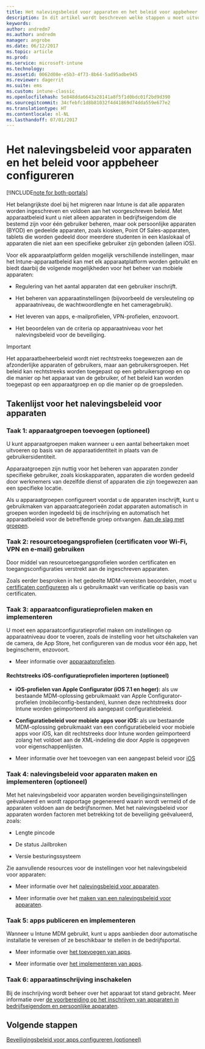 ```yaml
---
title: Het nalevingsbeleid voor apparaten en het beleid voor appbeheer configureren bij een Intune-migratie
description: In dit artikel wordt beschreven welke stappen u moet uitvoeren om het nalevingsbeleid voor apparaten en het beleid voor appbeheer te configureren bij een Intune-migratie.
keywords: 
author: andredm7
ms.author: andredm
manager: angrobe
ms.date: 06/12/2017
ms.topic: article
ms.prod: 
ms.service: microsoft-intune
ms.technology: 
ms.assetid: 0062d08e-e5b3-4f73-8b64-5ad95adbe945
ms.reviewer: dagerrit
ms.suite: ems
ms.custom: intune-classic
ms.openlocfilehash: 5e848dda6643a28141a8f5f1d0bdc01f2bd9d390
ms.sourcegitcommit: 34cfebfc1d8b81032f4d41869d74dda559e677e2
ms.translationtype: HT
ms.contentlocale: nl-NL
ms.lasthandoff: 07/01/2017
---
```

# <a name="configure-device-compliance-and-app-management-policies"></a>Het nalevingsbeleid voor apparaten en het beleid voor appbeheer configureren

[!INCLUDE[note for both-portals](./includes/note-for-both-portals.md)]

Het belangrijkste doel bij het migreren naar Intune is dat alle apparaten worden ingeschreven en voldoen aan het voorgeschreven beleid. Met apparaatbeleid kunt u niet alleen apparaten in bedrijfseigendom die bestemd zijn voor één gebruiker beheren, maar ook persoonlijke apparaten (BYOD) en gedeelde apparaten, zoals kiosken, Point Of Sales-apparaten, tablets die worden gedeeld door meerdere studenten in een klaslokaal of apparaten die niet aan een specifieke gebruiker zijn gebonden (alleen iOS).

Voor elk apparaatplatform gelden mogelijk verschillende instellingen, maar het Intune-apparaatbeleid kan met elk apparaatplatform worden gebruikt en biedt daarbij de volgende mogelijkheden voor het beheer van mobiele apparaten:

-   Regulering van het aantal apparaten dat een gebruiker inschrijft.

-   Het beheren van apparaatinstellingen (bijvoorbeeld de versleuteling op apparaatniveau, de wachtwoordlengte en het cameragebruik).

-   Het leveren van apps, e-mailprofielen, VPN-profielen, enzovoort.

-   Het beoordelen van de criteria op apparaatniveau voor het nalevingsbeleid voor de beveiliging.

> [!IMPORTANT]
> Het apparaatbeheerbeleid wordt niet rechtstreeks toegewezen aan de afzonderlijke apparaten of gebruikers, maar aan gebruikersgroepen. Het beleid kan rechtstreeks worden toegepast op een gebruikersgroep en op die manier op het apparaat van de gebruiker, of het beleid kan worden toegepast op een apparaatgroep en op die manier op de groepsleden.

## <a name="task-list-for-device-compliance-policies"></a>Takenlijst voor het nalevingsbeleid voor apparaten

### <a name="task-1-add-device-groups-optional"></a>Taak 1: apparaatgroepen toevoegen (optioneel)

U kunt apparaatgroepen maken wanneer u een aantal beheertaken moet uitvoeren op basis van de apparaatidentiteit in plaats van de gebruikersidentiteit.

Apparaatgroepen zijn nuttig voor het beheren van apparaten zonder specifieke gebruiker, zoals kioskapparaten, apparaten die worden gedeeld door werknemers van dezelfde dienst of apparaten die zijn toegewezen aan een specifieke locatie.

Als u apparaatgroepen configureert voordat u de apparaten inschrijft, kunt u gebruikmaken van apparaatcategorieën zodat apparaten automatisch in groepen worden ingedeeld bij de inschrijving en automatisch het apparaatbeleid voor de betreffende groep ontvangen. [Aan de slag met groepen](/intune/groups-get-started).

### <a name="task-2-use-resource-access-profiles-wi-fi-vpn-and-email-certificates"></a>Taak 2: resourcetoegangsprofielen (certificaten voor Wi-Fi, VPN en e-mail) gebruiken

Door middel van resourcetoegangsprofielen worden certificaten en toegangsconfiguraties verstrekt aan de ingeschreven apparaten.

Zoals eerder besproken in het gedeelte MDM-vereisten beoordelen, moet u [certificaten configureren](/intune/certificates-configure) als u gebruikmaakt van verificatie op basis van certificaten.

### <a name="task-3-create-and-deploy-device-configuration-profiles"></a>Taak 3: apparaatconfiguratieprofielen maken en implementeren

U moet een apparaatconfiguratieprofiel maken om instellingen op apparaatniveau door te voeren, zoals de instelling voor het uitschakelen van de camera, de App Store, het configureren van de modus voor één app, het beginscherm, enzovoort.

- Meer informatie over [apparaatprofielen](/intune/device-profiles).

####  <a name="direct-import-of-ios-configuration-profiles-optional"></a>Rechtstreeks iOS-configuratieprofielen importeren (optioneel)

-   **iOS-profielen van Apple Configurator (iOS 7.1 en hoger):** als uw bestaande MDM-oplossing gebruikmaakt van Apple Configurator-profielen (mobileconfig-bestanden), kunnen deze rechtstreeks door Intune worden geïmporteerd als aangepast configuratiebeleid.

-   **Configuratiebeleid voor mobiele apps voor iOS:** als uw bestaande MDM-oplossing gebruikmaakt van een configuratiebeleid voor mobiele apps voor iOS, kan dit rechtstreeks door Intune worden geïmporteerd zolang het voldoet aan de XML-indeling die door Apple is opgegeven voor eigenschappenlijsten.

- Meer informatie over het toevoegen van een aangepast beleid voor [iOS](/intune/custom-settings-ios)

### <a name="task-4-create-and-deploy-device-compliance-policies-optional"></a>Taak 4: nalevingsbeleid voor apparaten maken en implementeren (optioneel)

Met het nalevingsbeleid voor apparaten worden beveiligingsinstellingen geëvalueerd en wordt rapportage gegenereerd waarin wordt vermeld of de apparaten voldoen aan de bedrijfsnormen. Met het nalevingsbeleid voor apparaten worden factoren met betrekking tot de beveiliging geëvalueerd, zoals:

-   Lengte pincode

-   De status Jailbroken

-   Versie besturingssysteem

Zie aanvullende resources voor de instellingen voor het nalevingsbeleid voor apparaten:

-   Meer informatie over het [nalevingsbeleid voor apparaten](/intune-classic/deploy-use/introduction-to-device-compliance-policies-in-microsoft-intune).

-   Meer informatie over het [maken van een nalevingsbeleid voor apparaten](/intune-classic/deploy-use/create-a-device-compliance-policy-in-microsoft-intune).

### <a name="task-5-publish-and-deploy-apps"></a>Taak 5: apps publiceren en implementeren

Wanneer u Intune MDM gebruikt, kunt u apps aanbieden door automatische installatie te vereisen of ze beschikbaar te stellen in de bedrijfsportal.

-   Meer informatie over [het toevoegen van apps](/intune-classic/deploy-use/add-apps).

-   Meer informatie over [het implementeren van apps](/intune-classic/deploy-use/deploy-apps).

### <a name="task-6-enable-device-enrollment"></a>Taak 6: apparaatinschrijving inschakelen

Bij de inschrijving wordt beheer over het apparaat tot stand gebracht. Meer informatie over [de voorbereiding op het inschrijven van apparaten in bedrijfseigendom en persoonlijke apparaten](/intune/device-enrollment).

## <a name="next-steps"></a>Volgende stappen 

[Beveiligingsbeleid voor apps configureren (optioneel)](migration-guide-app-protection-policies.md)
